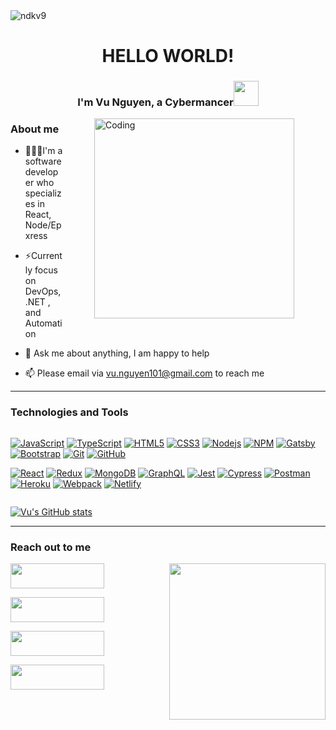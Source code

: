 <img src="https://komarev.com/ghpvc/?username=ndkv9&label=Profile%20views&color=ff7f50&style=flat" alt="ndkv9" />
<h1 align="center">HELLO WORLD!</h1>
<h3 align="center">I'm Vu Nguyen, a Cybermancer<img height="40" src="https://emoji.gg/assets/emoji/7333-parrotdance.gif"></h3>


<img align="right" alt="Coding" width="320" src="https://i.pinimg.com/originals/e4/26/70/e426702edf874b181aced1e2fa5c6cde.gif" style="vertical-align:middle;margin:0px 50px">

<h3 align="left"><b>About me</b></h3>

- 👨🏽‍💻I'm a software developer who specializes in React, Node/Epxress

- ⚡Currently focus on DevOps, .NET , and Automation

- 💬 Ask me about anything, I am happy to help

- 📫 Please email via vu.nguyen101@gmail.com to reach me

<hr>

<h3>Technologies and Tools</h3>
<div style="display: inline-flex">
  <div>
  
[![JavaScript](https://img.shields.io/badge/-JavaScript-black?style=flat&logo=javascript&link=https://github.com/ndkv9)](https://github.com/ndkv9) 
[![TypeScript](https://img.shields.io/badge/-TypeScript-3178C6?style=flat&logo=typescript&logoColor=white&link=https://github.com/ndkv9)](https://github.com/ndkv9)
[![HTML5](https://img.shields.io/badge/-HTML5-E34F26?style=flat&logo=html5&logoColor=white&link=https://github.com/ndkv9)](https://github.com/ndkv9) 
[![CSS3](https://img.shields.io/badge/-CSS3-1572B6?style=flat&logo=css3&link=https://github.com/ndkv9)](https://github.com/ndkv9)
[![Nodejs](https://img.shields.io/badge/-Nodejs-black?style=flat&logo=Node.js&link=https://github.com/ndkv9)](https://github.com/ndkv9)
[![NPM](https://img.shields.io/badge/-NPM-black?style=flat&logo=npm&link=https://github.com/ndkv9)](https://github.com/ndkv9)
[![Gatsby](https://img.shields.io/badge/-Gatsby-542C85?style=flat&logo=gatsby&link=https://github.com/ndkv9)](https://github.com/ndkv9)
[![Bootstrap](https://img.shields.io/badge/-Bootstrap-181717?style=flat&logo=bootstrap&color=purple&link=https://github.com/ndkv9)](https://github.com/ndkv9)
[![Git](https://img.shields.io/badge/-Git-black?style=flat&logo=git&link=https://github.com/ndkv9)](https://github.com/ndkv9) 
[![GitHub](https://img.shields.io/badge/-GitHub-181717?style=flat&logo=github&link=https://github.com/ndkv9)](https://github.com/ndkv9)

[![React](https://img.shields.io/badge/-React-black?style=flat&logo=react&link=https://github.com/ndkv9)](https://github.com/ndkv9)
[![Redux](https://img.shields.io/badge/-Redux-purple?style=flat&logo=redux&link=https://github.com/ndkv9)](https://github.com/ndkv9)
[![MongoDB](https://img.shields.io/badge/-MongoDB-black?style=flat&logo=MongoDB&link=https://github.com/ndkv9)](https://github.com/ndkv9)
[![GraphQL](https://img.shields.io/badge/-GraphQL-E10098?style=flat&logo=graphql&color=E10098&link=https://github.com/ndkv9)](https://github.com/ndkv9)
[![Jest](https://img.shields.io/badge/-Jest-red?style=flat&logo=Jest&link=https://github.com/ndkv9)](https://github.com/ndkv9) 
[![Cypress](https://img.shields.io/badge/-Cypress-black?style=flat&logo=Cypress&link=https://github.com/ndkv9)](https://github.com/ndkv9)
[![Postman](https://img.shields.io/badge/-Postman-black?style=flat&logo=Postman&link=https://github.com/ndkv9)](https://github.com/ndkv9)
[![Heroku](https://img.shields.io/badge/-Heroku-purple?style=flat&logo=Heroku&link=https://github.com/ndkv9)](https://github.com/ndkv9)
[![Webpack](https://img.shields.io/badge/-Webpack-181717?style=flat&logo=webpack&color=grey&link=https://github.com/ndkv9)](https://github.com/ndkv9)
[![Netlify](https://img.shields.io/badge/-Netlify-181717?style=flat&logo=netlify&color=grey&link=https://github.com/ndkv9)](https://github.com/ndkv9)
  
  </div>
</div>
<a href="https://github.com/jstrieb/github-stats">

[![Vu's GitHub stats](https://github-readme-stats.vercel.app/api?username=ndkv9&show_icons=true&theme=gotham)](https://github.com/anuraghazra/github-readme-stats)
  
</a>
<hr/>
<h3>Reach out to me</h3>
<img align="right" height= "250" src="https://little.kylerconway.com/images/golang-what.gif" />
<p align="left"><a href="https://www.linkedin.com/in/ndkv9/" target="_blank"><img width="150px" height="40px" src="https://img.shields.io/badge/vunguyen%20-%230077b5.svg?&style=for-the-badge&logo=linkedin&logoColor=white"/></a> </p>
<p align="left"><a href="https://github.com/ndkv9" target="_blank"><img width="150px" height="40px" src="https://img.shields.io/badge/ndkv9%20-%23313335.svg?&style=for-the-badge&logo=github&logoColor=white"/></a></p>
<p align="left"><a href="https://twitter.com/ndkv101" target="_blank"><img width="150px" height="40px" src="https://img.shields.io/badge/ndkv101%20-%231DA1F2.svg?&style=for-the-badge&logo=Twitter&logoColor=white"/></a></p>
<p align="left"><a href="https://dev.to/ndkv9" target="_blank"><img width="150px" height="40px" src="https://img.shields.io/badge/ndkv9%20-%23313335.svg?&style=for-the-badge&logo=dev.to&logoColor=white"/></a></p>
</div>
<br>
